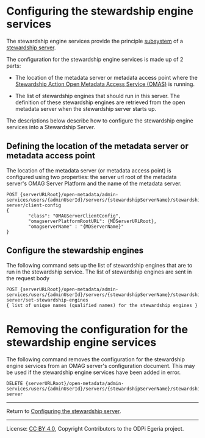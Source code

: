 <!-- SPDX-License-Identifier: CC-BY-4.0 -->
<!-- Copyright Contributors to the ODPi Egeria project. -->


# Configuring the stewardship engine services

The stewardship engine services provide the principle [subsystem](../concepts/omag-subsystem.md) of
a [stewardship server](../concepts/stewardship-server.md).

The configuration for the stewardship engine services is made up of 2 parts:

* The location of the metadata server or metadata access point where the
  [Stewardship Action Open Metadata Access Service (OMAS)](../../../access-services/stewardship-action) is running.

* The list of stewardship engines that should run in this server.  The definition of these stewardship
  engines are retrieved from the open metadata server when the stewardship server starts up.

The descriptions below describe how to configure the stewardship engine services into a Stewardship Server. 

## Defining the location of the metadata server or metadata access point

The location of the metadata server (or metadata access point) is configured using two properties: the server url root of the 
metadata server's OMAG Server Platform and the name of the metadata server.
 
```
POST {serverURLRoot}/open-metadata/admin-services/users/{adminUserId}/servers/{stewardshipServerName}/stewardship-server/client-config
{
        "class": "OMAGServerClientConfig",
        "omagserverPlatformRootURL": {MDServerURLRoot},
        "omagserverName" : "{MDServerName}"
}
```

## Configure the stewardship engines

The following command sets up the list of stewardship engines that are to run in the stewardship service.
The list of stewardship engines are sent in the request body
    
```
POST {serverURLRoot}/open-metadata/admin-services/users/{adminUserId}/servers/{stewardshipServerName}/stewardship-server/set-stewardship-engines
{ list of unique names (qualified names) for the stewardship engines }
```


# Removing the configuration for the stewardship engine services

The following command removes the configuration for the stewardship engine services from an
OMAG server's configuration document.  This may be used if the stewardship engine services have been
added in error.  
```
DELETE {serverURLRoot}/open-metadata/admin-services/users/{adminUserId}/servers/{stewardshipServerName}/stewardship-server
```

----
Return to [Configuring the stewardship server](../concepts/stewardship-server.md#Configuring-the-Stewardship-Server).





----
License: [CC BY 4.0](https://creativecommons.org/licenses/by/4.0/),
Copyright Contributors to the ODPi Egeria project.
